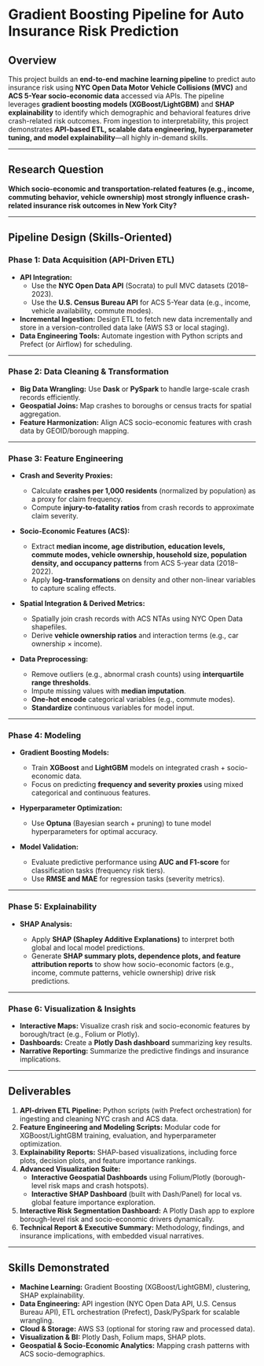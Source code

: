 
# Gradient Boosting Pipeline for Auto Insurance Risk Prediction

## Overview
This project builds an **end-to-end machine learning pipeline** to predict auto insurance risk using **NYC Open Data Motor Vehicle Collisions (MVC)** and **ACS 5-Year socio-economic data** accessed via APIs. The pipeline leverages **gradient boosting models (XGBoost/LightGBM)** and **SHAP explainability** to identify which demographic and behavioral features drive crash-related risk outcomes. From ingestion to interpretability, this project demonstrates **API-based ETL, scalable data engineering, hyperparameter tuning, and model explainability**—all highly in-demand skills.

---

## Research Question
**Which socio-economic and transportation-related features (e.g., income, commuting behavior, vehicle ownership) most strongly influence crash-related insurance risk outcomes in New York City?**

---

## Pipeline Design (Skills-Oriented)
### **Phase 1: Data Acquisition (API-Driven ETL)**
- **API Integration:**  
  - Use the **NYC Open Data API** (Socrata) to pull MVC datasets (2018–2023).  
  - Use the **U.S. Census Bureau API** for ACS 5-Year data (e.g., income, vehicle availability, commute modes).
- **Incremental Ingestion:** Design ETL to fetch new data incrementally and store in a version-controlled data lake (AWS S3 or local staging).
- **Data Engineering Tools:** Automate ingestion with Python scripts and Prefect (or Airflow) for scheduling.

---

### **Phase 2: Data Cleaning & Transformation**
- **Big Data Wrangling:** Use **Dask** or **PySpark** to handle large-scale crash records efficiently.
- **Geospatial Joins:** Map crashes to boroughs or census tracts for spatial aggregation.
- **Feature Harmonization:** Align ACS socio-economic features with crash data by GEOID/borough mapping.

---

### **Phase 3: Feature Engineering**

* **Crash and Severity Proxies:**

  * Calculate **crashes per 1,000 residents** (normalized by population) as a proxy for claim frequency.
  * Compute **injury-to-fatality ratios** from crash records to approximate claim severity.
* **Socio-Economic Features (ACS):**

  * Extract **median income, age distribution, education levels, commute modes, vehicle ownership, household size, population density, and occupancy patterns** from ACS 5-year data (2018–2022).
  * Apply **log-transformations** on density and other non-linear variables to capture scaling effects.
* **Spatial Integration & Derived Metrics:**

  * Spatially join crash records with ACS NTAs using NYC Open Data shapefiles.
  * Derive **vehicle ownership ratios** and interaction terms (e.g., car ownership × income).
* **Data Preprocessing:**

  * Remove outliers (e.g., abnormal crash counts) using **interquartile range thresholds**.
  * Impute missing values with **median imputation**.
  * **One-hot encode** categorical variables (e.g., commute modes).
  * **Standardize** continuous variables for model input.

---

### **Phase 4: Modeling**

* **Gradient Boosting Models:**

  * Train **XGBoost** and **LightGBM** models on integrated crash + socio-economic data.
  * Focus on predicting **frequency and severity proxies** using mixed categorical and continuous features.
* **Hyperparameter Optimization:**

  * Use **Optuna** (Bayesian search + pruning) to tune model hyperparameters for optimal accuracy.
* **Model Validation:**

  * Evaluate predictive performance using **AUC and F1-score** for classification tasks (frequency risk tiers).
  * Use **RMSE and MAE** for regression tasks (severity metrics).

---

### **Phase 5: Explainability**

* **SHAP Analysis:**

  * Apply **SHAP (Shapley Additive Explanations)** to interpret both global and local model predictions.
  * Generate **SHAP summary plots, dependence plots, and feature attribution reports** to show how socio-economic factors (e.g., income, commute patterns, vehicle ownership) drive risk predictions.

---

### **Phase 6: Visualization & Insights**
- **Interactive Maps:** Visualize crash risk and socio-economic features by borough/tract (e.g., Folium or Plotly).
- **Dashboards:** Create a **Plotly Dash dashboard** summarizing key results.
- **Narrative Reporting:** Summarize the predictive findings and insurance implications.

---

## **Deliverables**

1. **API-driven ETL Pipeline:** Python scripts (with Prefect orchestration) for ingesting and cleaning NYC crash and ACS data.
2. **Feature Engineering and Modeling Scripts:** Modular code for XGBoost/LightGBM training, evaluation, and hyperparameter optimization.
3. **Explainability Reports:** SHAP-based visualizations, including force plots, decision plots, and feature importance rankings.
4. **Advanced Visualization Suite:**
   * **Interactive Geospatial Dashboards** using Folium/Plotly (borough-level risk maps and crash hotspots).
   * **Interactive SHAP Dashboard** (built with Dash/Panel) for local vs. global feature importance exploration.
5. **Interactive Risk Segmentation Dashboard:** A Plotly Dash app to explore borough-level risk and socio-economic drivers dynamically.
6. **Technical Report & Executive Summary:** Methodology, findings, and insurance implications, with embedded visual narratives.

---

## Skills Demonstrated
- **Machine Learning:** Gradient Boosting (XGBoost/LightGBM), clustering, SHAP explainability.
- **Data Engineering:** API ingestion (NYC Open Data API, U.S. Census Bureau API), ETL orchestration (Prefect), Dask/PySpark for scalable wrangling.
- **Cloud & Storage:** AWS S3 (optional for storing raw and processed data).
- **Visualization & BI:** Plotly Dash, Folium maps, SHAP plots.
- **Geospatial & Socio-Economic Analytics:** Mapping crash patterns with ACS socio-demographics.

